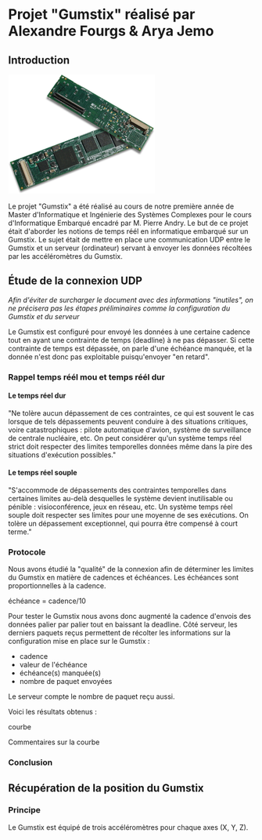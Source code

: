 # Projet "Gumstix" réalisé par Alexandre Fourgs & Arya Jemo

## Introduction

<img src="https://github.com/AlexFourgs/IE/raw/master/RapportSceance/gumstix.jpg" width="300">

Le projet "Gumstix" a été réalisé au cours de notre première année de Master d'Informatique et Ingénierie des Systèmes Complexes pour le cours d'Informatique Embarqué encadré par M. Pierre Andry.
Le but de ce projet était d'aborder les notions de temps réél en informatique embarqué sur un Gumstix. Le sujet était de mettre en place une communication UDP entre le Gumstix et un serveur (ordinateur) servant à envoyer les données récoltées par les accéléromètres du Gumstix.

## Étude de la connexion UDP

*Afin d'éviter de surcharger le document avec des informations "inutiles", on ne précisera pas les étapes préliminaires comme la configuration du Gumstix et du serveur*

Le Gumstix est configuré pour envoyé les données à une certaine cadence tout en ayant une contrainte de temps (deadline) à ne pas dépasser. Si cette contrainte de temps est dépassée, on parle d'une échéance manquée, et la donnée n'est donc pas exploitable puisqu'envoyer "en retard".

### Rappel temps réél mou et temps réél dur

#### Le temps réel dur
"Ne tolère aucun dépassement de ces contraintes, ce qui est souvent le cas lorsque de tels dépassements peuvent conduire à des situations critiques, voire catastrophiques : pilote automatique d'avion, système de surveillance de centrale nucléaire, etc. On peut considérer qu'un système temps réel strict doit respecter des limites temporelles données même dans la pire des situations d'exécution possibles."

#### Le temps réel souple 
"S'accommode de dépassements des contraintes temporelles dans certaines limites au-delà desquelles le système devient inutilisable ou pénible : visioconférence, jeux en réseau, etc. Un système temps réel souple doit respecter ses limites pour une moyenne de ses exécutions. On tolère un dépassement exceptionnel, qui pourra être compensé à court terme."


### Protocole

Nous avons étudié la "qualité" de la connexion afin de déterminer les limites du Gumstix en matière de cadences et échéances.
Les échéances sont proportionnelles à la cadence.

échéance = cadence/10

Pour tester le Gumstix nous avons donc augmenté la cadence d'envois des données palier par palier tout en baissant la deadline. Côté serveur, les derniers paquets reçus permettent de récolter les informations sur la configuration mise en place sur le Gumstix :
* cadence
* valeur de l'échéance
* échéance(s) manquée(s)
* nombre de paquet envoyées

Le serveur compte le nombre de paquet reçu aussi.

Voici les résultats obtenus :

courbe

Commentaires sur la courbe

### Conclusion



## Récupération de la position du Gumstix

### Principe

Le Gumstix est équipé de trois accéléromètres pour chaque axes (X, Y, Z).

